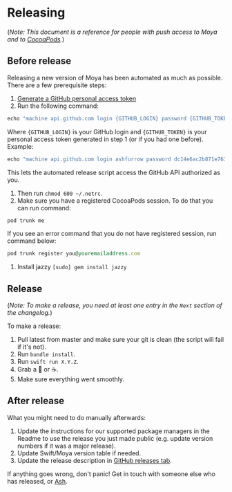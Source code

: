 # Releasing

(_Note: This document is a reference for people with push access to Moya and to [CocoaPods](https://cocoapods.org/pods/Moya)._)

## Before release

Releasing a new version of Moya has been automated as much as possible. There are a few prerequisite steps:

1. [Generate a GitHub personal access token](https://help.github.com/articles/creating-an-access-token-for-command-line-use/)
1. Run the following command: 
```ruby
echo "machine api.github.com login {GITHUB_LOGIN} password {GITHUB_TOKEN}" > ~/.netrc
``` 
Where `{GITHUB_LOGIN}` is your GitHub login and `{GITHUB_TOKEN}` is your personal access token generated in step 1 (or if you had one before). Example:
```ruby
echo "machine api.github.com login ashfurrow password dc14e6ac2b871e7630f56df3d57d2694b576316a" > ~/.netrc
```
This lets the automated release script access the GitHub API authorized as you.
1. Then run `chmod 600 ~/.netrc`.
1. Make sure you have a registered CocoaPods session. To do that you can run command:
```ruby
pod trunk me
```
If you see an error command that you do not have registered session, run command below:
```ruby
pod trunk register you@youremailaddress.com
```
1. Install jazzy `[sudo] gem install jazzy`

## Release

(_Note: To make a release, you need at least one entry in the `Next` section of the changelog._)

To make a release:

1. Pull latest from master and make sure your git is clean (the script will fail if it's not).
1. Run `bundle install`.
1. Run `swift run X.Y.Z`.
1. Grab a :tea: or :coffee:.
1. Make sure everything went smoothly.

## After release

What you might need to do manually afterwards:

1. Update the instructions for our supported package managers in the Readme to use the release you just made public (e.g. update version numbers if it was a major release).
1. Update Swift/Moya version table if needed.
1. Update the release description in [GitHub releases tab](https://github.com/Moya/Moya/releases/tag).

If anything goes wrong, don't panic! Get in touch with someone else who has released, or [Ash](mailto:ash@ashfurrow.com).
